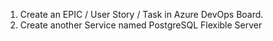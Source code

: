 1. Create an EPIC / User Story / Task in Azure DevOps Board.
2. Create another Service named PostgreSQL Flexible Server
